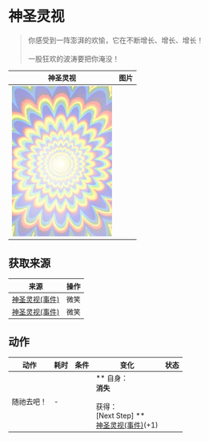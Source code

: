 # 神圣灵视  
> 你感受到一阵澎湃的欢愉，它在不断增长、增长、增长！<br><br>一股狂欢的波涛要把你淹没！  
  
  神圣灵视  |   图片   
 ----  |  ----:   
   |  <img decoding="async" src="Sprite/God.png" href="a.md" style="max-width:300px;max-height:300px;">   
  
## 获取来源  
来源  |  操作  
----  |  ----  
[神圣灵视(事件)](Event_GodExperience1a.md)  |  微笑  
[神圣灵视(事件)](Event_HuntedExperience1a.md)  |  微笑  
## 动作  
动作  |  耗时  |  条件  |  变化  |  状态  
----  |  ----  |  ----  |  ----  |  ----  
随祂去吧！<br>  |  -  |    |  ** 自身：**<br>消失<br><br>** 获得： **<br>** [Next Step] **<br>  [神圣灵视(事件)](Event_GodExperience1c.md)(+1)<br>  |    


<script>document.title="神圣灵视 - 卡牌生存百科 Card Survival Wiki";</script>